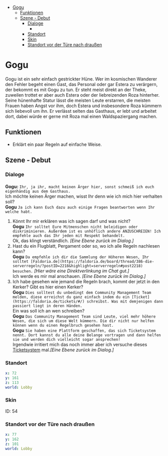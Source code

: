 - [Gogu](#gogu)
  - [Funktionen](#funktionen)
  - [Szene - Debut](#szene---debut)
    - [Dialoge](#dialoge)
      - [](#)
    - [Standort](#standort)
    - [Skin](#skin)
    - [Standort vor der Türe nach draußen](#standort-vor-der-t%C3%BCre-nach-drau%C3%9Fen)

# Gogu

Gogu ist ein sehr einfach gestrickter Hüne. Wer im kosmischen Wanderer den Fehler begeht einen Gast, das Personal oder gar Estera zu verärgern, der bekommt es mit Gogu zu tun. Er steht meist direkt an der Theke, zuweilen trottet er aber auch Estera oder der liebreizenden Roza hinterher. Seine hünenhafte Statur lässt die meisten Leute erstarren, die meisten Frauen haben Angst vor ihm, doch Estera und insbesondere Roza kümmern sich liebevoll um ihn. Er verlässt selten das Gasthaus, er lebt und arbeitet dort, dabei würde er gerne mit Roza mal einen Waldspaziergang machen.

## Funktionen

* Erklärt ein paar Regeln auf einfache Weise.

## Szene - Debut

### Dialoge

#### 

**Gogu:** `Ihr, ja ihr, macht keinen Ärger hier, sonst schmeiß ich euch eigenhändig aus dem Gasthaus.`  
Ich möchte keinen Ärger machen, wisst Ihr denn wie ich mich hier verhalten soll?  
**Gogu** `Ja ich kann Euch dazu auch einige Fragen beantworten wenn Ihr welche habt.`  
1. Könnt Ihr mir erklären was ich sagen darf und was nicht?  
    **Gogu**  `Ihr solltet Eure Mitmenschen nicht beleidigen oder diskriminieren. Außerdem ist es unhöflich andere ANZUSCHREIEN! Ich empfehle auch das Ihr jeden mit Respekt behandelt.`  
    Ok, das klingt verständlich. *[Eine Ebene zurück im Dialog.]* 
2. Hast du ein Flugblatt, Pergament oder so, wo ich alle Regeln nachlesen kann?  
    **Gogu** `Da empfehle ich dir die Sammlung der Höheren Wesen, Ihr solltet [Faldoria.de](https://faldoria.de/board/thread/386-die-serverregeln/?postID=2218&highlight=serverregeln#post2218) besuchen.` *[Hier wäre eine Direktverlinkung im Chat gut.]*  
    Ich werde es mir mal anschauen. *[Eine Ebene zurück im Dialog.]* 
3. Ich habe gesehen wie jemand die Regeln brach, kommt der jetzt in den Kerker? Gibt es hier einen Kerker?  
    **Gogu** `Dies solltest du unbedingt dem Community Management Team melden, diese erreichst du ganz einfach indem du ein [Ticket](https://faldoria.de/tickets/#/) schreibst. Was mit demjenigen dann passiert liegt in deren Händen.`  
    Ein was soll ich an wen schreiben?  
      **Gogu** `Das Community Management Team sind Leute, viel mehr höhere Wesen, die sich um diese Welt kümmern. Die dir nicht nur helfen können wenn du einen Regelbruch gesehen hast.`  
      **Gogu** `Sie haben eine Plattform geschaffen, das sich Ticketsystem nennt. Dort kannst du alle deine Belange vortragen und dann helfen sie und werden dich vielleicht sogar ansprechen!`   
      Irgendwie irritiert mich das noch immer aber ich versuche dieses [Ticketsystem](https://faldoria.de/tickets/#/) mal.*[Eine Ebene zurück im Dialog.]* 

### Standort
```yml
x: 72
y: 161
z: 113
world: Lobby
```

### Skin
ID: 54


### Standort vor der Türe nach draußen
```yml
x: 77
y: 162
z: 101
world: Lobby
```